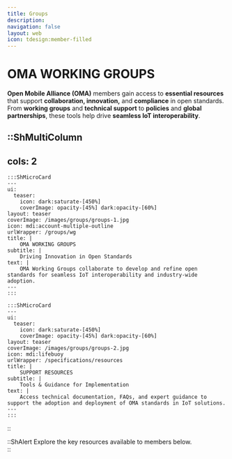 ```yaml
---
title: Groups
description:
navigation: false
layout: web
icon: tdesign:member-filled
---
```

# OMA WORKING GROUPS

**Open Mobile Alliance (OMA)** members gain access to **essential resources** that support **collaboration, innovation,** and **compliance** in open standards. From **working groups** and **technical support** to **policies** and **global partnerships**, these tools help drive **seamless IoT interoperability**. 




::ShMultiColumn
---
cols: 2
---

    :::ShMicroCard
    ---
    ui:
      teaser:
        icon: dark:saturate-[450%]
        coverImage: opacity-[45%] dark:opacity-[60%]
    layout: teaser    
    coverImage: /images/groups/groups-1.jpg
    icon: mdi:account-multiple-outline
    urlWrapper: /groups/wg
    title: |
        OMA WORKING GROUPS
    subtitle: |
        Driving Innovation in Open Standards
    text: |
        OMA Working Groups collaborate to develop and refine open standards for seamless IoT interoperability and industry-wide adoption.
    ---
    :::

    :::ShMicroCard
    ---
    ui:
      teaser:
        icon: dark:saturate-[450%]
        coverImage: opacity-[45%] dark:opacity-[60%]
    layout: teaser    
    coverImage: /images/groups/groups-2.jpg
    icon: mdi:lifebuoy
    urlWrapper: /specifications/resources
    title: |
        SUPPORT RESOURCES
    subtitle: |
        Tools & Guidance for Implementation
    text: |
        Access technical documentation, FAQs, and expert guidance to support the adoption and deployment of OMA standards in IoT solutions.
    ---
    :::

::

::ShAlert
Explore the key resources available to members below.  
::
